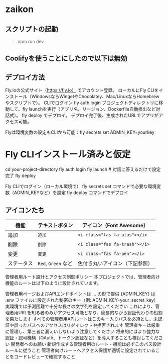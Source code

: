 # zaikon

## スクリプトの起動
> npm run dev

## Coolifyを使うことにしたので以下は無効

## デプロイ方法
Fly.ioの公式サイト（https://fly.io） でアカウント登録。
ローカルにFly CLIをインストール（WindowsならWingetやChocolatey、Mac/LinuxならHomebrewやスクリプトで）。
CLIでログイン fly auth login
プロジェクトディレクトリに移動して、fly launchを実行（アプリ名、リージョン、Dockerfile自動検出など対話式）。
fly deploy でデプロイ。
デプロイ完了後、生成されたURLでアプリがアクセス可能。

Flyは環境変数の設定もCLIから可能：fly secrets set ADMIN_KEY=yourkey

# Fly CLIインストール済みと仮定

cd your-project-directory
fly auth login
fly launch  # 対話に答えるだけで設定完了
fly deploy

Fly CLIでログイン（ローカル環境で）
fly secrets set コマンドで必要な環境変数（ADMIN_KEYなど）を設定
fly deploy コマンドでデプロイ

## アイコンたち
| 機能    | テキストボタン           | アイコン（Font Awesome）             |
| ----- | ----------------- | ------------------------------ |
| 追加    | `追加`              | `<i class="fas fa-plus"></i>`  |
| 削除    | `削除`              | `<i class="fas fa-trash"></i>` |
| 変更    | `変更`              | `<i class="fas fa-pen"></i>`   |
| ステータス | `Red`, `Green` など | 色付き丸いアイコン（下記参照）                |


管理者用ルート設計とアクセス制御ポリシー
本プロジェクトでは、管理者向け機能のルートは以下のように設計されています。

管理者用ページおよびAPIエンドポイントは ... の形で提供
{ADMIN_KEY} は .env ファイルに設定された秘密のキー（例: ADMIN_KEY=your_secret_key）
実環境では予測困難で十分な長さの文字列を設定してください
これにより、管理者用URLを知る者のみがアクセス可能となり、簡易的ながら認証代わりの役割を果たします
すべての管理者用APIルートはこのキー入りパスを必須とし、未認証や誤ったパスへのアクセスはリダイレクトや拒否されます
管理者キーは厳重に管理し、第三者に漏えいしないよう注意してください
将来的にはより強力な認証・認可機構（OAuth、トークン認証など）を導入することも検討してください
開発者へのお願い
新規作成する管理者用のルート・機能は必ずこのパス設計ルールに従うこと
管理者向けルートへアクセス保護が適切に設定されていることをコードレビューで確認すること
